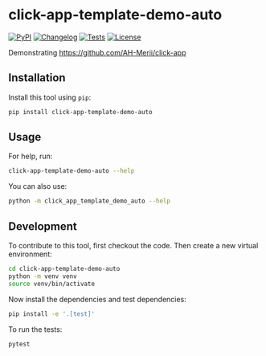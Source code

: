 # click-app-template-demo-auto

[![PyPI](https://img.shields.io/pypi/v/click-app-template-demo-auto.svg)](https://pypi.org/project/click-app-template-demo-auto/)
[![Changelog](https://img.shields.io/github/v/release/AH-Merii/click-app-template-demo-auto?include_prereleases&label=changelog)](https://github.com/AH-Merii/click-app-template-demo-auto/releases)
[![Tests](https://github.com/AH-Merii/click-app-template-demo-auto/actions/workflows/test.yml/badge.svg)](https://github.com/AH-Merii/click-app-template-demo-auto/actions/workflows/test.yml)
[![License](https://img.shields.io/badge/license-Apache%202.0-blue.svg)](https://github.com/AH-Merii/click-app-template-demo-auto/blob/master/LICENSE)

Demonstrating https://github.com/AH-Merii/click-app

## Installation

Install this tool using `pip`:
```bash
pip install click-app-template-demo-auto
```
## Usage

For help, run:
```bash
click-app-template-demo-auto --help
```
You can also use:
```bash
python -m click_app_template_demo_auto --help
```
## Development

To contribute to this tool, first checkout the code. Then create a new virtual environment:
```bash
cd click-app-template-demo-auto
python -m venv venv
source venv/bin/activate
```
Now install the dependencies and test dependencies:
```bash
pip install -e '.[test]'
```
To run the tests:
```bash
pytest
```
